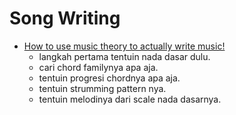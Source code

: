 # Song Writing
- [How to use music theory to actually write music!](https://www.youtube.com/watch?v=YK0wkD5CUkU)
    - langkah pertama tentuin nada dasar dulu.
    - cari chord familynya apa aja.
    - tentuin progresi chordnya apa aja.
    - tentuin strumming pattern nya.
    - tentuin melodinya dari scale nada dasarnya.
